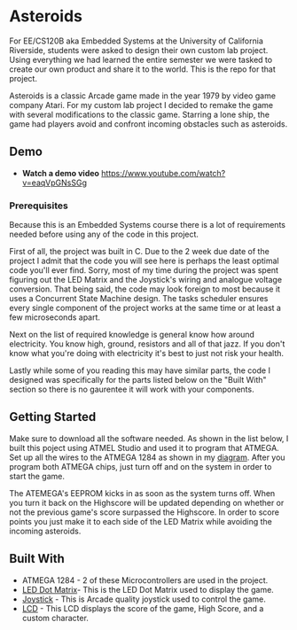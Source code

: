 # Asteroids

For EE/CS120B aka Embedded Systems at the University of California Riverside, students were asked to design their own custom lab project. Using everything we had learned the entire semester we were tasked to create our own product and share it to the world. This is the repo for that project.

Asteroids is a classic Arcade game made in the year 1979 by video game company Atari. For my custom lab project I decided to remake the game with several modifications to the classic game. Starring a lone ship, the game had players avoid and confront incoming obstacles such as asteroids.

## Demo

- **Watch a demo video**
  https://www.youtube.com/watch?v=eaqVpGNsSGg

### Prerequisites

Because this is an Embedded Systems course there is a lot of requirements needed before using any of the code in this project.

First of all, the project was built in C. Due to the 2 week due date of the project I admit that the code you will see here is perhaps the least optimal code you'll ever find. Sorry, most of my time during the project was spent figuring out the LED Matrix and the Joystick's wiring and analogue voltage conversion. That being said, the code may look foreign to most because it uses a Concurrent State Machine design. The tasks scheduler ensures every single component of the project works at the same time or at least a few microseconds apart.

Next on the list of required knowledge is general know how around electricity. You know high, ground, resistors and all of that jazz. If you don't know what you're doing with electricity it's best to just not risk your health.

Lastly while some of you reading this may have similar parts, the code I designed was specifically for the parts listed below on the "Built With" section so there is no gaurentee it will work with your components.

## Getting Started

Make sure to download all the software needed. As shown in the list below, I built this poject using ATMEL Studio and used it to program that ATMEGA. Set up all the wires to the ATMEGA 1284 as shown in my [diagram](https://docs.google.com/document/d/1MDJOOVsF-J3aBrfvD7mnaCqiGyzNE8X5TEhDOHQZ1gQ/edit?usp=sharing). After you program both ATMEGA chips, just turn off and on the system in order to start the game.

The ATEMEGA's EEPROM kicks in as soon as the system turns off. When you turn it back on the Highscore will be updated depending on whether or not the previous game's score surpassed the Highscore. In order to score points you just make it to each side of the LED Matrix while avoiding the incoming asteroids.

## Built With

- ATMEGA 1284 - 2 of these Microcontrollers are used in the project.
- [LED Dot Matrix](https://www.amazon.com/gp/product/B01JYHMLJC/ref=ppx_yo_dt_b_asin_title_o00_s00?ie=UTF8&psc=1)- This is the LED Dot Matrix used to display the game.
- [Joystick](https://www.amazon.com/gp/product/B01N2G0H1T/ref=ppx_yo_dt_b_asin_title_o01_s00?ie=UTF8&psc=1) - This is Arcade quality joystick used to control the game.
- [LCD](https://www.amazon.com/Arducam-Display-Controller-Character-Backlight/dp/B019D9TYMI/ref=sr_1_3?keywords=lcd+arduino&qid=1553384176&s=gateway&sr=8-3) - This LCD displays the score of the game, High Score, and a custom character.


